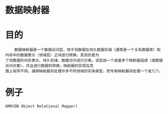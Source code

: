 # 数据映射器

# 目的
        数据映射器是一个数据访问层，用于将数据在持久数据存储（通常是一个关系数据库）和内存中的数据表示（领域层）之间进行转换。其目的是为
    了将数据的内存表示、持久存储、数据访问进行分离。该层由一个或者多个映射器组成（或数据访问对象），并且进行数据的转换。映射器的实现在范
    围上有所不同。通用映射器将处理许多不同领域的实体类型，而专用映射器将处理一个或几个。

# 例子
    ORM(DB Object Relational Mapper)
    
    